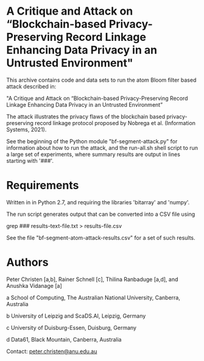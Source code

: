 A Critique and Attack on “Blockchain-based Privacy-Preserving Record Linkage Enhancing Data Privacy in an Untrusted Environment"
================================================================================================================================

This archive contains code and data sets to run the atom Bloom filter based attack described in:

"A Critique and Attack on “Blockchain-based Privacy-Preserving Record Linkage Enhancing Data
Privacy in an Untrusted Environment”

The attack illustrates the privacy flaws of the blockchain based privacy-preserving record linkage
protocol proposed by Nobrega et al. (Information Systems, 2021).

See the beginning of the Python module "bf-segment-attack.py" for information about how to run
the attack, and the run-all.sh shell script to run a large set of experiments, where summary
results are output in lines starting with '###'.

Requirements
============

Written in in Python 2.7, and requiring the libraries 'bitarray' and 'numpy'.

The run script generates output that can be converted into a CSV file using

grep \#\#\# results-text-file.txt > results-file.csv

See the file  "bf-segment-atom-attack-results.csv" for a set of such results.

Authors
=======

Peter Christen [a,b], Rainer Schnell [c], Thilina Ranbaduge [a,d], and Anushka Vidanage [a]

  a School of Computing, The Australian National University, Canberra, Australia
  
  b University of Leipzig and ScaDS.AI, Leipzig, Germany
  
  c University of Duisburg-Essen, Duisburg, Germany
  
  d Data61, Black Mountain, Canberra, Australia

Contact: peter.christen@anu.edu.au
